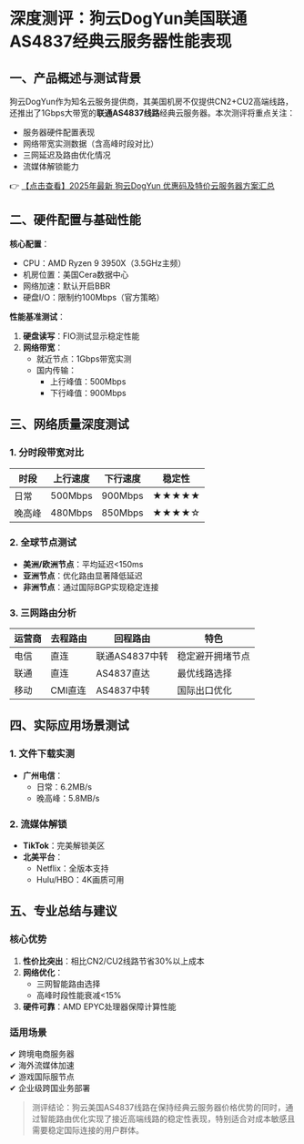 # 深度测评：狗云DogYun美国联通AS4837经典云服务器性能表现

## 一、产品概述与测试背景

狗云DogYun作为知名云服务提供商，其美国机房不仅提供CN2+CU2高端线路，还推出了1Gbps大带宽的**联通AS4837线路**经典云服务器。本次测评将重点关注：

- 服务器硬件配置表现
- 网络带宽实测数据（含高峰时段对比）
- 三网延迟及路由优化情况
- 流媒体解锁能力

👉 [【点击查看】2025年最新 狗云DogYun 优惠码及特价云服务器方案汇总](https://bit.ly/DogYun)

## 二、硬件配置与基础性能

**核心配置**：
- CPU：AMD Ryzen 9 3950X（3.5GHz主频）
- 机房位置：美国Cera数据中心
- 网络加速：默认开启BBR
- 硬盘I/O：限制约100Mbps（官方策略）

**性能基准测试**：
1. **硬盘读写**：FIO测试显示稳定性能
2. **网络带宽**：
   - 就近节点：1Gbps带宽实测
   - 国内传输：
     - 上行峰值：500Mbps
     - 下行峰值：900Mbps

## 三、网络质量深度测试

### 1. 分时段带宽对比
| 时段 | 上行速度 | 下行速度 | 稳定性 |
|------|----------|----------|--------|
| 日常 | 500Mbps | 900Mbps | ★★★★★ |
| 晚高峰 | 480Mbps | 850Mbps | ★★★★☆ |

### 2. 全球节点测试
- **美洲/欧洲节点**：平均延迟<150ms
- **亚洲节点**：优化路由显著降低延迟
- **非洲节点**：通过国际BGP实现稳定连接

### 3. 三网路由分析
| 运营商 | 去程路由 | 回程路由 | 特色 |
|--------|----------|----------|------|
| 电信 | 直连 | 联通AS4837中转 | 稳定避开拥堵节点 |
| 联通 | 直连 | AS4837直达 | 最优线路选择 |
| 移动 | CMI直连 | AS4837中转 | 国际出口优化 |

## 四、实际应用场景测试

### 1. 文件下载实测
- **广州电信**：
  - 日常：6.2MB/s
  - 晚高峰：5.8MB/s

### 2. 流媒体解锁
- **TikTok**：完美解锁美区
- **北美平台**：
  - Netflix：全版本支持
  - Hulu/HBO：4K画质可用

## 五、专业总结与建议

### 核心优势
1. **性价比突出**：相比CN2/CU2线路节省30%以上成本
2. **网络优化**：
   - 三网智能路由选择
   - 高峰时段性能衰减<15%
3. **硬件可靠**：AMD EPYC处理器保障计算性能

### 适用场景
✔ 跨境电商服务器  
✔ 海外流媒体加速  
✔ 游戏国际服节点  
✔ 企业级跨国业务部署

> 测评结论：狗云美国AS4837线路在保持经典云服务器价格优势的同时，通过智能路由优化实现了接近高端线路的稳定性表现，特别适合对成本敏感且需要稳定国际连接的用户群体。